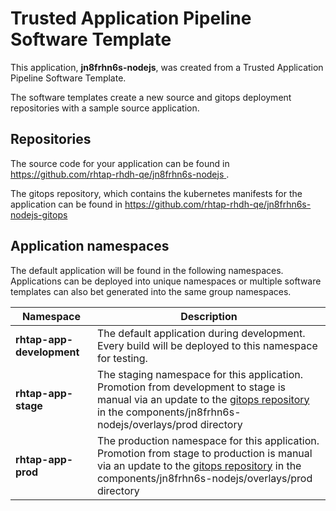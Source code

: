 # Trusted Application Pipeline Software Template

This application, **jn8frhn6s-nodejs**, was created from a Trusted Application Pipeline Software Template.

The software templates create a new source and gitops deployment repositories with a sample source application. 

## Repositories

The source code for your application can be found in [https://github.com/rhtap-rhdh-qe/jn8frhn6s-nodejs ](https://github.com/rhtap-rhdh-qe/jn8frhn6s-nodejs ).
 
The gitops repository, which contains the kubernetes manifests for the application can be found in 
[https://github.com/rhtap-rhdh-qe/jn8frhn6s-nodejs-gitops ](https://github.com/rhtap-rhdh-qe/jn8frhn6s-nodejs-gitops ) 

## Application namespaces 

The default application will be found in the following namespaces. Applications can be deployed into unique namespaces or multiple software templates can also bet generated into the same group namespaces.  

|  Namespace   |  Description   |  
| -------- | -------- |   
| **rhtap-app-development** | The default application during development. Every build will be deployed to this namespace for testing. | 
| **rhtap-app-stage** | The staging namespace for this application. Promotion from development to stage is manual via an update to the [gitops repository](https://github.com/rhtap-rhdh-qe/jn8frhn6s-nodejs-gitops ) in the components/jn8frhn6s-nodejs/overlays/prod directory |  
| **rhtap-app-prod** | The production namespace for this application. Promotion from stage to production is manual via an update to the [gitops repository](https://github.com/rhtap-rhdh-qe/jn8frhn6s-nodejs-gitops ) in the components/jn8frhn6s-nodejs/overlays/prod directory | 